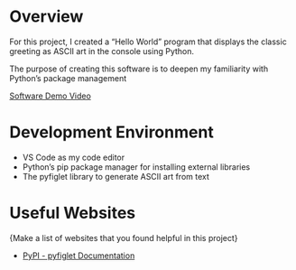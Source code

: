 # Overview

For this project, I created a “Hello World” program that displays the classic greeting as ASCII art in the console using Python.

The purpose of creating this software is to deepen my familiarity with Python’s package management

[Software Demo Video](https://youtu.be/6pAYt8vy9lU)

# Development Environment

- VS Code as my code editor
- Python’s pip package manager for installing external libraries
- The pyfiglet library to generate ASCII art from text

# Useful Websites

{Make a list of websites that you found helpful in this project}

- [PyPI - pyfiglet Documentation](https://pypi.org/project/pyfiglet/)
